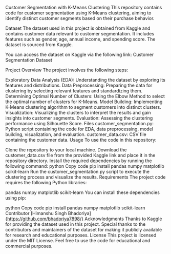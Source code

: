 Customer Segmentation with K-Means Clustering
This repository contains code for customer segmentation using K-Means clustering, aiming to identify distinct customer segments based on their purchase behavior.

Dataset
The dataset used in this project is obtained from Kaggle and contains customer data relevant to customer segmentation. It includes features such as gender, age, annual income, and spending score. The dataset is sourced from Kaggle.

You can access the dataset on Kaggle via the following link: Customer Segmentation Dataset

Project Overview
The project involves the following steps:

Exploratory Data Analysis (EDA): Understanding the dataset by exploring its features and distributions.
Data Preprocessing: Preparing the data for clustering by selecting relevant features and standardizing them.
Determining Optimal Number of Clusters: Using the Elbow Method to select the optimal number of clusters for K-Means.
Model Building: Implementing K-Means clustering algorithm to segment customers into distinct clusters.
Visualization: Visualizing the clusters to interpret the results and gain insights into customer segments.
Evaluation: Assessing the clustering performance using Silhouette Score.
Files
customer_segmentation.py: Python script containing the code for EDA, data preprocessing, model building, visualization, and evaluation.
customer_data.csv: CSV file containing the customer data.
Usage
To use the code in this repository:

Clone the repository to your local machine.
Download the customer_data.csv file from the provided Kaggle link and place it in the repository directory.
Install the required dependencies by running the following command:
python
Copy code
pip install pandas numpy matplotlib scikit-learn
Run the customer_segmentation.py script to execute the clustering process and visualize the results.
Requirements
The project code requires the following Python libraries:

pandas
numpy
matplotlib
scikit-learn
You can install these dependencies using pip:

python
Copy code
pip install pandas numpy matplotlib scikit-learn
Contributor
[Himanshu Singh Bhadoriya]{https://github.com/bhadoriya7898/}
Acknowledgments
Thanks to Kaggle for providing the dataset used in this project.
Special thanks to the contributors and maintainers of the dataset for making it publicly available for research and educational purposes.
License
This project is licensed under the MIT License. Feel free to use the code for educational and commercial purposes.
